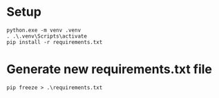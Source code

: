 # Setup
```
python.exe -m venv .venv
. .\.venv\Scripts\activate
pip install -r requirements.txt
```

# Generate new requirements.txt file
`pip freeze > .\requirements.txt`